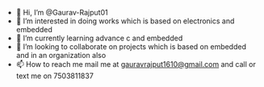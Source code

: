 - 👋 Hi, I’m @Gaurav-Rajput01
- 👀 I’m interested in doing works which is based on electronics and embedded
- 🌱 I’m currently learning advance c and embedded
- 💞️ I’m looking to collaborate on projects which is based on embedded and in an organization also
- 📫 How to reach me mail me at gauravrajput1610@gmail.com and call or text me on 7503811837

<!---
Gaurav-Rajput01/Gaurav-Rajput01 is a ✨ special ✨ repository because its `README.md` (this file) appears on your GitHub profile.
You can click the Preview link to take a look at your changes.
--->
